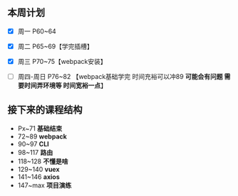 ## 本周计划

* [x] 周一 P60~64
* [x] 周二 P65~69【学完插槽】
* [x] 周三 P70~75【webpack安装】
* [ ] 周四-周日 P76~82 【webpack基础学完 时间充裕可以冲89 **可能会有问题 需要时间弄环境等 时间宽裕一点**】





## 接下来的课程结构

* Px~71 **基础结束**
* 72~89 **webpack**
* 90~97 **CLI**
* 98~117 **路由**
* 118~128 **不懂是啥**
* 129~140 **vuex**
* 141~146 **axios**
* 147~max **项目演练**





​	



